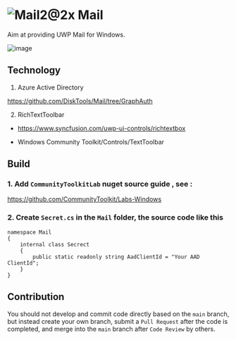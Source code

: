 #  ![Mail2@2x](https://user-images.githubusercontent.com/6630660/217154573-9489676a-b34b-4523-aba4-05cd9ed81f97.png) Mail

Aim at providing UWP Mail for Windows.

![image](https://user-images.githubusercontent.com/6630660/222345692-16ca601a-9e86-4d81-a3f4-3c4773e31b88.png)

## Technology
1. Azure Active Directory

https://github.com/DiskTools/Mail/tree/GraphAuth

2. RichTextToolbar

- https://www.syncfusion.com/uwp-ui-controls/richtextbox

- Windows Community Toolkit/Controls/TextToolbar


## Build
### 1. Add `CommunityToolkitLab` nuget source guide , see :
https://github.com/CommunityToolkit/Labs-Windows

### 2. Create `Secret.cs` in the `Mail` folder, the source code like this
```
namespace Mail
{
    internal class Secrect
    {
        public static readonly string AadClientId = "Your AAD ClientId";
    }
}

```

## Contribution
You should not develop and commit code directly based on the `main` branch, but instead create your own branch, submit a `Pull Request` after the code is completed, and merge into the `main` branch after `Code Review` by others.


